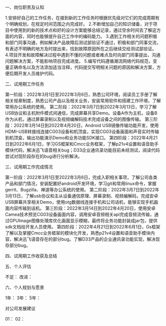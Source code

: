 一、岗位职责及认知

1.安排好自己的工作任务，在接到新的工作任务时根据优先级对它们的完成周期有个明确规划，在规定时间范围之内完成好。
2.不断增加自己的知识储备，对于项目中使用到的新的技术点和好的设计方案能够总结记录，通过空余时间去了解这方面的内容，同时也能够提升自己工作中的编码能力。
3.遇到工作相关的问题积极和部门同事沟通，例如解决产品故障后测试部验证不通过，积极和部门同事交流，有表述不明确的地方及时提出来，找到故障原因所在之后继续交给测试部验证。
4.项目开发和故障解决过程中遇到不懂的问题或者难点及时向部门同事提出，沟通问题解决方案，不能影响项目完成进度。
5.编写代码遵循潮流网络代码规范，变量正确命名以及方法添加适当注释，代码提交写明相关问题的原因和解决方案，方便后期开发人员维护代码。

二、试用期工作任务

第一阶段：2022年3月1日至2022年3月6日，熟悉公司环境，阅读员工手册了解相关规章制度，熟悉公司产品以及相关业务，安装常用软件和搭建工作环境，了解常用办公系统的使用。
第二阶段：2022年3月7日到2022年3月13日，学习了解USB协议和主机附件模式间通信，完成屏幕共享Demo。设备A作为主机，设备B作为从机，通过屏幕录制以及视频编解码技术完成设备之间的图像传输。
第三阶段：2022年3月14日到2022年4月20日，Android USB镜像传输功能开发，使用HDMI-USB转接线连接CG03设备和机顶盒，实现CG03设备画面和声音实时传输到机顶盒，输出功能演示Demo和业务功能SDK接口。
第四阶段：2022年4月21日到2022年6月1日，学习GS框架和Cmcc业务框架，了解p21v4设置和语音助手模块代码，解决迅飞语音相关bug；D33企业通讯录功能目前未经测试，阅读代码尝试对现阶段存在的bug进行分析解决。

三、试用期工作完成情况

第一阶段：2022年3月1日至2022年3月6日，完成入职相关事项，了解公司各类产品和部门情况，安装配置好android开发环境，学习git和常用linux命令，掌握gerrit、Bugzilla、禅道等办公系统的使用。
第二阶段：2022年3月7日到2022年3月13日，了解usb协议和主从设备通信原理、屏幕录制、视频编解码，完成安卓USB屏幕共享相关Demo，使用otg数据线连接手机和公司话机，能够实现手机画面内容传输到话机。
第三阶段：2022年3月14日到2022年4月20日，使用安卓Camea技术预览CG03设备画面内容，调用安卓音频相关api完成音频流传输，通过GPUImage图像处理库优化画面显示模糊，最终将业务功能封装成jar包，提供sdk文档给开发人员使用。
第四阶段：2022年4月21日到2022年6月1日，Gs框架了解以及掌握Cmcc业务框架的模块化开发，熟悉p21v4设置和语音助手模块内容，解决迅飞语音存在的部分bug。了解D33产品的企业通讯录功能实现，解决现存部分bug。

四、试用期工作收获及总结

五、个人评估

不足：
改进：

六、个人规划与愿景

1年：
3年：
5年：

对公司发展建议

01：
02：
